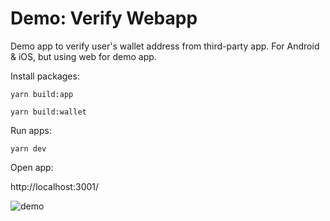 # Demo: Verify Webapp

Demo app to verify user's wallet address from third-party app. For Android & iOS, but using web for demo app.

Install packages:

```yarn build:app```

```yarn build:wallet```

Run apps:

```yarn dev```

Open app:

http://localhost:3001/

![demo](demo.gif)